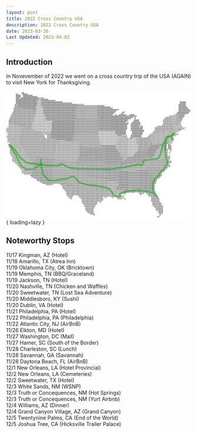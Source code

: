 ```yaml
---
layout: post
title: 2022 Cross Country USA
description: 2022 Cross Country USA
date: 2023-03-26
Last Updated: 2023-04-02
---
```

## Introduction
In Novevember of 2022 we went on a cross country trip of the USA (AGAIN) to visit New York for Thanksgiving.

![2022 Cross country Roadtrip](/assets/images/2022xcountry.png){ loading=lazy }

## Noteworthy Stops
11/17 Kingman, AZ (Hotel)  
11/18 Amarillo, TX (Atrea Inn)  
11/19 Oklahoma City, OK (Bricktown)  
11/19 Memphis, TN (BBQ/Graceland)  
11/19 Jackson, TN (Hotel)  
11/20 Nashville, TN (Chicken and Waffles)  
11/20 Sweetwater, TN (Lost Sea Adventure)  
11/20 Middlesboro, KY (Sushi)  
11/20 Dublin, VA (Hotel)  
11/21 Philadelphia, PA (Hotel)  
11/22 Philadelphia, PA (Philadelphia)  
11/22 Atlantic City, NJ (AirBnB)  
11/26 Elkton, MD (Hotel)  
11/27 Washington, DC (Mall)  
11/27 Hamer, SC (South of the Border)  
11/28 Charleston, SC (Lunch)  
11/28 Savannah, GA (Savannah)  
11/28 Daytona Beach, FL (AirBnB)  
12/1 New Orleans, LA (Hotel Provincial)  
12/2 New Orleans, LA (Cemeteries)  
12/2 Sweetwater, TX (Hotel)  
12/3 White Sands, NM (WSNP)  
12/3 Truth or Concequences, NM (Hot Springs)  
12/3 Truth or Concequences, NM (Yurt Airbnb)  
12/4 Williams, AZ (Dinner)  
12/4 Grand Canyon Village, AZ  (Grand Canyon)  
12/5 Twentynine Palms, CA (End of the World)  
12/5 Joshua Tree, CA (Hicksville Trailer Palace)  